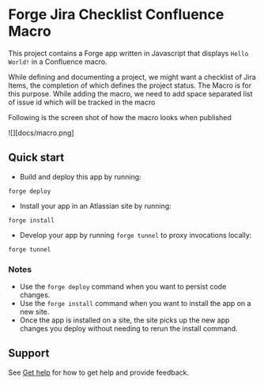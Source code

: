 # Forge Jira Checklist Confluence Macro

This project contains a Forge app written in Javascript that displays `Hello World!` in a Confluence macro. 

While defining and documenting a project, we might want a checklist of Jira Items, the completion of which defines the project status. The Macro is for this purpose. While adding the macro, we need to add space separated list of issue id which will be tracked in the macro

Following is the screen shot of how the macro looks when published

![][docs/macro.png]

## Quick start

- Build and deploy this app by running:
```
forge deploy
```

- Install your app in an Atlassian site by running:
```
forge install
```

- Develop your app by running `forge tunnel` to proxy invocations locally:
```
forge tunnel
```

### Notes
- Use the `forge deploy` command when you want to persist code changes.
- Use the `forge install` command when you want to install the app on a new site.
- Once the app is installed on a site, the site picks up the new app changes you deploy without needing to rerun the install command.

## Support

See [Get help](https://developer.atlassian.com/platform/forge/get-help/) for how to get help and provide feedback.
